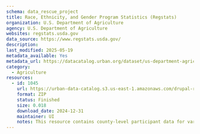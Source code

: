 ```yaml
---
schema: data_rescue_project 
title: Race, Ethnicity, and Gender Program Statistics (Regstats)
organization: U.S. Department of Agriculture
agency: U.S. Department of Agriculture
websites: regstats.usda.gov
data_source: https://www.regstats.usda.gov/
description: 
last_modified: 2025-05-19
metadata_available: Yes
metadata_url: https://datacatalog.urban.org/dataset/us-department-agriculture-race-ethnicity-and-gender-program-statistics-regstats
category:
  - Agriculture 
resources:
  - id: 1045
    url: https://urban-data-catalog.s3.us-east-1.amazonaws.com/drupal-root-live/2025/03/28/race-and-equity/usda-regstats/data.zip
    format: ZIP
    status: Finished
    size: 0.018
    download_date: 2024-12-31
    maintainer: UI
    notes: This resource contains county-level participant data for various Farm Service Agency programs by race, ethnicity, and gender, as well as aggregate program information for all states, years, and geographies available.
---
```

